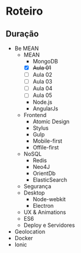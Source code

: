 # Roteiro

## Duração
- Be MEAN
    + MEAN
        * MongoDB
        - [x] ~~Aula 01~~
        - [ ] Aula 02
        - [ ] Aula 03
        - [ ] Aula 04
        - [ ] Aula 05
        * Node.js
        * AngularJs
    + Frontend
        * Atomic Design
        * Stylus
        * Gulp
        * Mobile-first
        * Offile-first
    + NoSQL
        * Redis
        * Neo4J
        * OrientDb
        * ElasticSearch
    + Segurança
    + Desktop
        * Node-webkit
        * Electron
    + UX & Animations
    + ES6
    + Deploy e Servidores
- Geolocation
- Docker
- Ionic
